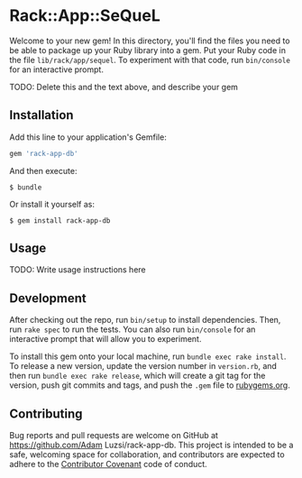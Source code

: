 # Rack::App::SeQueL

Welcome to your new gem! In this directory, you'll find the files you need to be able to package up your Ruby library into a gem. Put your Ruby code in the file `lib/rack/app/sequel`. To experiment with that code, run `bin/console` for an interactive prompt.

TODO: Delete this and the text above, and describe your gem

## Installation

Add this line to your application's Gemfile:

```ruby
gem 'rack-app-db'
```

And then execute:

    $ bundle

Or install it yourself as:

    $ gem install rack-app-db

## Usage

TODO: Write usage instructions here

## Development

After checking out the repo, run `bin/setup` to install dependencies. Then, run `rake spec` to run the tests. You can also run `bin/console` for an interactive prompt that will allow you to experiment.

To install this gem onto your local machine, run `bundle exec rake install`. To release a new version, update the version number in `version.rb`, and then run `bundle exec rake release`, which will create a git tag for the version, push git commits and tags, and push the `.gem` file to [rubygems.org](https://rubygems.org).

## Contributing

Bug reports and pull requests are welcome on GitHub at https://github.com/Adam Luzsi/rack-app-db. This project is intended to be a safe, welcoming space for collaboration, and contributors are expected to adhere to the [Contributor Covenant](http://contributor-covenant.org) code of conduct.

